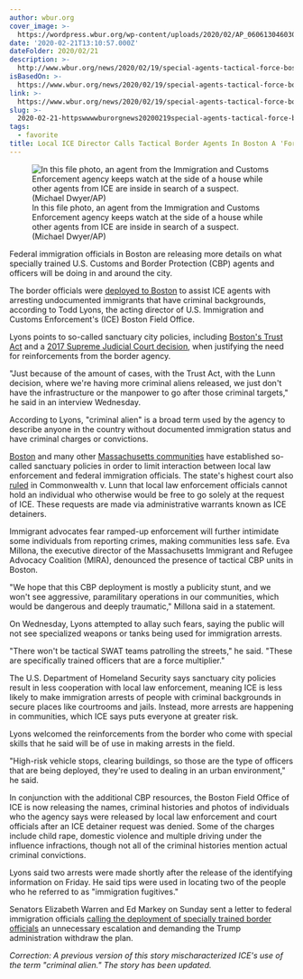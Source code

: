 ```yaml
---
author: wbur.org
cover_image: >-
  https://wordpress.wbur.org/wp-content/uploads/2020/02/AP_060613046030-1000x696.jpg
date: '2020-02-21T13:10:57.000Z'
dateFolder: 2020/02/21
description: >-
  http://www.wbur.org/news/2020/02/19/special-agents-tactical-force-boston-deportation-immigration
isBasedOn: >-
  https://www.wbur.org/news/2020/02/19/special-agents-tactical-force-boston-deportation-immigration
link: >-
  https://www.wbur.org/news/2020/02/19/special-agents-tactical-force-boston-deportation-immigration
slug: >-
  2020-02-21-httpswwwwburorgnews20200219special-agents-tactical-force-boston-deportation-immigration
tags:
  - favorite
title: Local ICE Director Calls Tactical Border Agents In Boston A 'Force Multiplier'
---
```

<figure><picture><img alt="In this file photo, an agent from the Immigration and Customs Enforcement agency keeps watch at the side of a house while other agents from ICE are inside in search of a suspect. (Michael Dwyer/AP)" src="https://wordpress.wbur.org/wp-content/uploads/2020/02/AP_060613046030-1000x696.jpg"/></picture><figcaption>In this file photo, an agent from the Immigration and Customs Enforcement agency keeps watch at the side of a house while other agents from ICE are inside in search of a suspect. (Michael Dwyer/AP)</figcaption></figure>
<p>Federal immigration officials in Boston are releasing more details on what specially trained U.S. Customs and Border Protection (CBP) agents and officers will be doing in and around the city.</p>
<p>The border officials were <a href="https://www.wbur.org/news/2020/02/14/swat-like-immigration-officers-are-in-boston-ready-to-cooperate-with-ice-arrests">deployed to Boston</a> to assist ICE agents with arresting undocumented immigrants that have criminal backgrounds, according to Todd Lyons, the acting director of U.S. Immigration and Customs Enforcement's (ICE) Boston Field Office.</p>
<p>Lyons points to so-called sanctuary city policies, including <a href="https://www.wbur.org/news/2019/12/19/trust-act-immigration-boston-police-ice-cooperation">Boston's Trust Act</a> and a <a href="https://www.wbur.org/news/2017/07/24/sjc-ruling-sreynoun-lunn-case">2017 Supreme Judicial Court decision</a>, when justifying the need for reinforcements from the border agency.</p>
<p>"Just because of the amount of cases, with the Trust Act, with the Lunn decision, where we're having more criminal aliens released, we just don't have the infrastructure or the manpower to go after those criminal targets," he said in an interview Wednesday.</p>
<p>According to Lyons, "criminal alien" is a broad term used by the agency to describe anyone in the country without documented immigration status and have criminal charges or convictions.</p>
<p><a href="https://www.wbur.org/news/2019/12/19/trust-act-immigration-boston-police-ice-cooperation">Boston</a> and many other <a href="https://www.wbur.org/news/2017/05/22/sanctuary-cities-trend-massachusetts">Massachusetts communities</a> have established so-called sanctuary policies in order to limit interaction between local law enforcement and federal immigration officials. The state's highest court also <a href="https://www.wbur.org/news/2017/07/24/sjc-ruling-sreynoun-lunn-case">ruled</a> in Commonwealth v. Lunn that local law enforcement officials cannot hold an individual who otherwise would be free to go solely at the request of ICE. These requests are made via administrative warrants known as ICE detainers.</p>
<p>Immigrant advocates fear ramped-up enforcement will further intimidate some individuals from reporting crimes, making communities less safe. Eva Millona, the executive director of the Massachusetts Immigrant and Refugee Advocacy Coalition (MIRA), denounced the presence of tactical CBP units in Boston.</p>
<p>"We hope that this CBP deployment is mostly a publicity stunt, and we won't see aggressive, paramilitary operations in our communities, which would be dangerous and deeply traumatic," Millona said in a statement.</p>
<p>On Wednesday, Lyons attempted to allay such fears, saying the public will not see specialized weapons or tanks being used for immigration arrests.</p>
<p>"There won't be tactical SWAT teams patrolling the streets," he said. "These are specifically trained officers that are a force multiplier."</p>
<p>The U.S. Department of Homeland Security says sanctuary city policies result in less cooperation with local law enforcement, meaning ICE is less likely to make immigration arrests of people with criminal backgrounds in secure places like courtrooms and jails. Instead, more arrests are happening in communities, which ICE says puts everyone at greater risk.</p>
<p>Lyons welcomed the reinforcements from the border who come with special skills that he said will be of use in making arrests in the field.</p>
<p>"High-risk vehicle stops, clearing buildings, so those are the type of officers that are being deployed, they're used to dealing in an urban environment," he said.</p>
<p>In conjunction with the additional CBP resources, the Boston Field Office of ICE is now releasing the names, criminal histories and photos of individuals who the agency says were released by local law enforcement and court officials after an ICE detainer request was denied. Some of the charges include child rape, domestic violence and multiple driving under the influence infractions, though not all of the criminal histories mention actual criminal convictions.</p>
<p>Lyons said two arrests were made shortly after the release of the identifying information on Friday. He said tips were used in locating two of the people who he referred to as "immigration fugitives."</p>
<p>Senators Elizabeth Warren and Ed Markey on Sunday sent a letter to federal immigration officials <a href="https://www.wbur.org/news/2020/02/16/bortac-immigration-officers-boston">calling the deployment of specially trained border officials</a> an unnecessary escalation and demanding the Trump administration withdraw the plan.</p>
<p><em>Correction: A previous version of this story mischaracterized ICE's use of the term "criminal alien." The story has been updated.</em></p>
